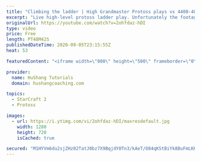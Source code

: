 ```yaml
---
title: "Climbing the ladder | High Grandmaster Protoss plays vs 4400-4800 players"
excerpt: "Live high-level protoss ladder play. Unfortunately the footage came out quite choppy at some points and I was considering just not posting today, but I will post it anyways in case a few of you want to watch still. I'm trying to figure out what the cause of the lag is and hopefully I can get some cleaner"
originalUrl: https://youtube.com/watch?v=2ohfdaz-hDI
type: video
price: Free
length: PT48M42S
publishedDateTime: 2020-09-05T23:15:55Z
heat: 53

featuredContent: "<iframe width=\"800\" height=\"500\" frameborder=\"0\" src=\"https://www.youtube.com/embed/2ohfdaz-hDI\" allow=\"accelerometer; autoplay; encrypted-media; gyroscope; picture-in-picture\" allowfullscreen></iframe>"

provider:
  name: HuShang Tutorials
  domain: hushangcoaching.com

topics:
  - StarCraft 2
  - Protoss

images:
  - url: https://i.ytimg.com/vi/2ohfdaz-hDI/maxresdefault.jpg
    width: 1280
    height: 720
    isCached: true

secured: "M1HYVm6du2sjZHz02TatJ0bz7X9BqjdY0Tn3/kAeT/O84qKStBiYk8BuFmLKKCJS8v7wYs5PSEGle9YUuM39dxTlHZ1UwOpGwblzvDtgacY7lxjVjkWFaE+MuxvL8VQvNkdXdCQ2R46CTYY8F4dXZ0zr9/9TtuPJUmZ9Jzze8+UFWyYCrhoMxVhIfYlNMCXHhqzAHV/YUxT6T69Mnpfxn23UZbROJP2kfw5SjRv1n+HqSTbASN0denzdlI98/1Z9wBBgYnkyQeZc7YyCvJhEZeKqcl8sJsIn5vd2rP+gixDLzHFK94IHIhUAmA3o3InuaRZTxu/3RKSTCSB+lz52TAHuJbfyySHaEIxmSX/hYzVjtIwfZJuwE86ksFGnhW47rBU7bO9tvMR6Dm54ODc5SVaMA1RlCPo0sGbq8XQoa+E=;JBenoQ6NcKx+G9nJoJuSRQ=="
---
```


